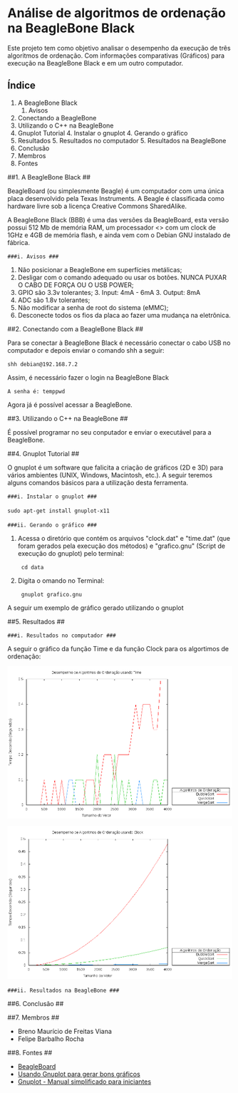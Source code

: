 # Análise de algoritmos de ordenação na BeagleBone Black #

Este projeto tem como objetivo analisar o desempenho da execução de três algoritmos de ordenação. Com informações comparativas (Gráficos) para execução na BeagleBone Black e em um outro computador.

## Índice ##

1. A BeagleBone Black
	1. Avisos
2. Conectando a BeagleBone
3. Utilizando o C++ na BeagleBone
4. Gnuplot Tutorial
	4. Instalar o gnuplot
	4. Gerando o gráfico
5. Resultados
	5. Resultados no computador
	5. Resultados na BeagleBone
6. Conclusão
7. Membros
8. Fontes

##1. A BeagleBone Black ##

BeagleBoard (ou simplesmente Beagle) é um computador com uma única placa desenvolvido pela Texas Instruments. A Beagle é classificada como hardware livre sob a licença Creative Commons SharedAlike.

A BeagleBone Black (BBB) é uma das versões da BeagleBoard, esta versão possui 512 Mb de memória RAM, um processador <> com um clock de 1GHz e 4GB de memória flash, e ainda vem com o Debian GNU instalado de fábrica.

	###i. Avisos ###

1. Não posicionar a BeagleBone em superfícies metálicas;
2. Desligar com o comando adequado ou usar os botões. NUNCA PUXAR
O CABO DE FORÇA OU O USB POWER;
3. GPIO são 3.3v tolerantes;
	3. Input: 4mA - 6mA
	3. Output: 8mA
4. ADC são 1.8v tolerantes;
5. Não modificar a senha de root do sistema (eMMC);
6. Desconecte todos os fios da placa ao fazer uma mudança na eletrônica.

##2. Conectando com a BeagleBone Black ##

Para se conectar à BeagleBone Black é necessário conectar o cabo USB no computador e depois enviar o comando shh a seguir:

	shh debian@192.168.7.2

Assim, é necessário fazer o login na BeagleBone Black

	A senha é: temppwd

Agora já é possível acessar a BeagleBone.

##3. Utilizando o C++ na BeagleBone ##

É possível programar no seu conputador e enviar o executável para a BeagleBone.

##4. Gnuplot Tutorial ##

O gnuplot é um software que falicita a criação de gráficos (2D e 3D) para vários ambientes (UNIX, Windows, Macintosh, etc.). A seguir teremos alguns comandos básicos para a utilização desta ferramenta.

	###i. Instalar o gnuplot ###

	sudo apt-get install gnuplot-x11

	###ii. Gerando o gráfico ###

1. Acessa o diretório que contém os arquivos "clock.dat" e "time.dat" (que foram gerados pela execução dos métodos) e "grafico.gnu" (Script de execução do gnuplot) pelo terminal:
		
		cd data
	
2. Digita o omando no Terminal:

		gnuplot grafico.gnu

A seguir um exemplo de gráfico gerado utilizando o gnuplot

##5. Resultados ##

	###i. Resultados no computador ###

A seguir o gráfico da função Time e da função Clock para os algortimos de ordenação:

![Time](data/time.png?raw=true "Gráfico de Time")

![Clock](data/clock.png?raw=true "Gráfico de Clock")

	###ii. Resultados na BeagleBone ###

##6. Conclusão ##

##7. Membros ##

* Breno Maurício de Freitas Viana
* Felipe Barbalho Rocha

##8. Fontes ##

* [BeagleBoard](https://pt.wikipedia.org/wiki/BeagleBoard)
* [Usando Gnuplot para gerar bons gráficos](http://www.dicas-l.com.br/arquivo/usando_gnuplot_para_gerar_bons_graficos.php)
* [Gnuplot - Manual simplificado para iniciantes](http://www.ebah.com.br/content/ABAAAgUS4AF/gnuplot-manual-simplificado-iniciantes?part=1)

